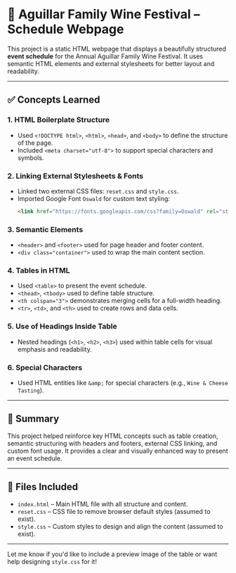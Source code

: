 # 🍷 Aguillar Family Wine Festival – Schedule Webpage

This project is a static HTML webpage that displays a beautifully structured **event schedule** for the Annual Aguillar Family Wine Festival. It uses semantic HTML elements and external stylesheets for better layout and readability.

---

## ✅ Concepts Learned

### 1. HTML Boilerplate Structure
- Used `<!DOCTYPE html>`, `<html>`, `<head>`, and `<body>` to define the structure of the page.
- Included `<meta charset="utf-8">` to support special characters and symbols.

### 2. Linking External Stylesheets & Fonts
- Linked two external CSS files: `reset.css` and `style.css`.
- Imported Google Font `Oswald` for custom text styling:
  ```html
  <link href="https://fonts.googleapis.com/css?family=Oswald" rel="stylesheet">
  ```

### 3. Semantic Elements
- `<header>` and `<footer>` used for page header and footer content.
- `<div class="container">` used to wrap the main content section.

### 4. Tables in HTML
- Used `<table>` to present the event schedule.
- `<thead>`, `<tbody>` used to define table structure.
- `<th colspan="3">` demonstrates merging cells for a full-width heading.
- `<tr>`, `<td>`, and `<th>` used to create rows and data cells.

### 5. Use of Headings Inside Table
- Nested headings (`<h1>`, `<h2>`, `<h3>`) used within table cells for visual emphasis and readability.

### 6. Special Characters
- Used HTML entities like `&amp;` for special characters (e.g., `Wine & Cheese Tasting`).

---

## 📝 Summary
This project helped reinforce key HTML concepts such as table creation, semantic structuring with headers and footers, external CSS linking, and custom font usage. It provides a clear and visually enhanced way to present an event schedule.

---

## 📂 Files Included
- `index.html` – Main HTML file with all structure and content.
- `reset.css` – CSS file to remove browser default styles (assumed to exist).
- `style.css` – Custom styles to design and align the content (assumed to exist).

---

Let me know if you'd like to include a preview image of the table or want help designing `style.css` for it!
